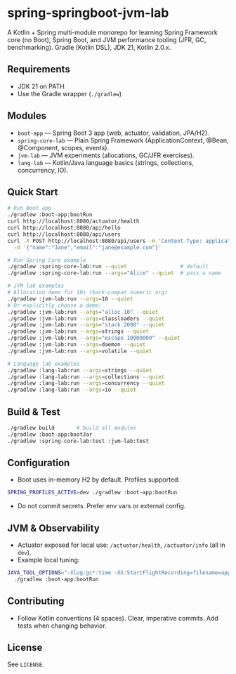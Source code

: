 # spring-springboot-jvm-lab

A Kotlin + Spring multi-module monorepo for learning Spring Framework core (no Boot), Spring Boot, and JVM performance tooling (JFR, GC, benchmarking). Gradle (Kotlin DSL), JDK 21, Kotlin 2.0.x.

## Requirements
- JDK 21 on PATH
- Use the Gradle wrapper (`./gradlew`)

## Modules
- `boot-app` — Spring Boot 3 app (web, actuator, validation, JPA/H2).
- `spring-core-lab` — Plain Spring Framework (ApplicationContext, @Bean, @Component, scopes, events).
- `jvm-lab` — JVM experiments (allocations, GC/JFR exercises).
- `lang-lab` — Kotlin/Java language basics (strings, collections, concurrency, IO).

## Quick Start
```bash
# Run Boot app
./gradlew :boot-app:bootRun
curl http://localhost:8080/actuator/health
curl http://localhost:8080/api/hello
curl http://localhost:8080/api/users
curl -X POST http://localhost:8080/api/users -H 'Content-Type: application/json' \
  -d '{"name":"Jane","email":"jane@example.com"}'

# Run Spring Core example
./gradlew :spring-core-lab:run --quiet                 # default
./gradlew :spring-core-lab:run --args="Alice" --quiet  # pass a name

# JVM lab examples
# Allocation demo for 10s (back-compat numeric arg)
./gradlew :jvm-lab:run --args=10 --quiet
# Or explicitly choose a demo:
./gradlew :jvm-lab:run --args="alloc 10" --quiet
./gradlew :jvm-lab:run --args=classloaders --quiet
./gradlew :jvm-lab:run --args="stack 2000" --quiet
./gradlew :jvm-lab:run --args=strings --quiet
./gradlew :jvm-lab:run --args="escape 10000000" --quiet
./gradlew :jvm-lab:run --args=daemon --quiet
./gradlew :jvm-lab:run --args=volatile --quiet

# Language lab examples
./gradlew :lang-lab:run --args=strings --quiet
./gradlew :lang-lab:run --args=collections --quiet
./gradlew :lang-lab:run --args=concurrency --quiet
./gradlew :lang-lab:run --args=io --quiet
```

## Build & Test
```bash
./gradlew build       # build all modules
./gradlew :boot-app:bootJar
./gradlew :spring-core-lab:test :jvm-lab:test
```

## Configuration
- Boot uses in-memory H2 by default. Profiles supported:
```bash
SPRING_PROFILES_ACTIVE=dev ./gradlew :boot-app:bootRun
```
- Do not commit secrets. Prefer env vars or external config.

## JVM & Observability
- Actuator exposed for local use: `/actuator/health`, `/actuator/info` (all in `dev`).
- Example local tuning:
```bash
JAVA_TOOL_OPTIONS="-Xlog:gc*:time -XX:StartFlightRecording=filename=app.jfr,duration=60s" \
  ./gradlew :boot-app:bootRun
```

## Contributing
- Follow Kotlin conventions (4 spaces). Clear, imperative commits. Add tests when changing behavior.

## License
See `LICENSE`.
